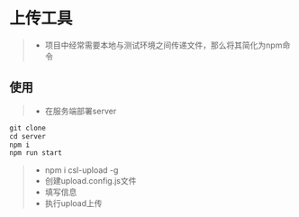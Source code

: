# 上传工具

> + 项目中经常需要本地与测试环境之间传递文件，那么将其简化为npm命令

## 使用

> + 在服务端部署server

```js
git clone
cd server
npm i
npm run start
```

> + npm i csl-upload -g
> + 创建upload.config.js文件
> + 填写信息
> + 执行upload上传
